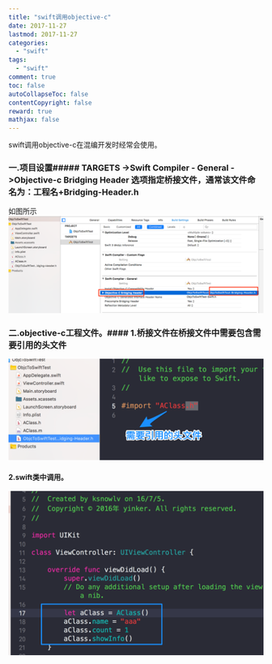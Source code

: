 ```yaml
---
title: "swift调用objective-c"
date: 2017-11-27
lastmod: 2017-11-27
categories:
  - "swift"
tags:
  - "swift"
comment: true
toc: false
autoCollapseToc: false
contentCopyright: false
reward: true
mathjax: false
---
```


swift调用objective-c在混编开发时经常会使用。


### 一.项目设置##### TARGETS ->Swift Compiler - General ->Objective-c Bridging Header 选项指定桥接文件，通常该文件命名为：工程名+Bridging-Header.h
如图所示
![image](/images/post/2017-11-27-swiftdiao-yong-objective-c/oc-bridging-setting.png) 

### 二.objective-c工程文件。#### 1.桥接文件在桥接文件中需要包含需要引用的头文件
![image](/images/post/2017-11-27-swiftdiao-yong-objective-c/oc-bridging.png) 

#### 2.swift类中调用。
![image](/images/post/2017-11-27-swiftdiao-yong-objective-c/swift-call-oc-demo.png) 


